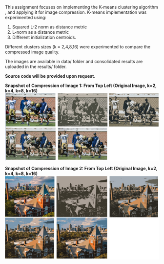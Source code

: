 This assignment focuses on implementing the K-means clustering algorithm , and applying it for image compression. K-means implementation was experimented using:  

1. Squared L-2 norm as distance metric 
2. L-norm as a distance metric
3. Different initialization centroids.

Different clusters sizes (k = 2,4,8,16) were experimented to compare the compressed image quality.  

The images are available in data/ folder and consolidated results are uploaded in the results/ folder.  

**Source code will be provided upon request**.
  
**Snapshot of Compression of Image 1: From Top Left (Original Image, k=2, k=4, k=8, k=16)**
![Snapshot of Comp](https://github.com/gmadhu89/academic-projects/blob/main/Machine-Learning/image-compression-clustering/comp1.jpg?raw=true "Snapshot of comp1")
  
**Snapshot of Compression of Image 2: From Top Left (Original Image, k=2, k=4, k=8, k=16)**  
![Snapshot of Comp](https://github.com/gmadhu89/academic-projects/blob/main/Machine-Learning/image-compression-clustering/comp2.jpg?raw=true "Snapshot of comp2")
